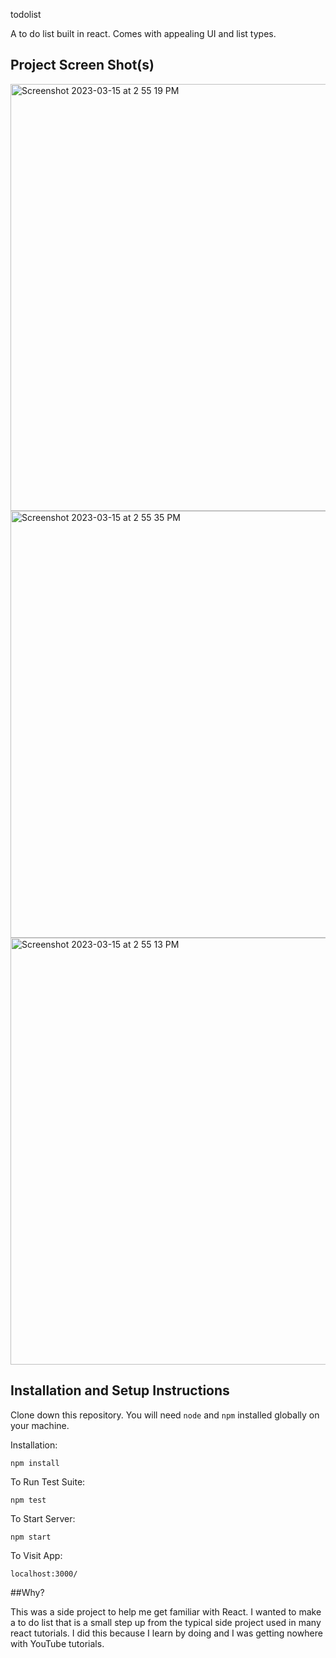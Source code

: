 

todolist

A to do list built in react. Comes with appealing UI and list types.


## Project Screen Shot(s)
<img width="683" alt="Screenshot 2023-03-15 at 2 55 19 PM" src="https://user-images.githubusercontent.com/33107228/225453148-0afa87f2-08ab-4a3e-b074-08d8f9663142.png">

<img width="683" alt="Screenshot 2023-03-15 at 2 55 35 PM" src="https://user-images.githubusercontent.com/33107228/225453167-3a0a3cbb-ebb7-4aef-959f-b837b6c097c5.png">

<img width="683" alt="Screenshot 2023-03-15 at 2 55 13 PM" src="https://user-images.githubusercontent.com/33107228/225453300-eb087843-1d98-4e57-93f0-1d1deb8df773.png">

## Installation and Setup Instructions

Clone down this repository. You will need `node` and `npm` installed globally on your machine.  

Installation:

`npm install`  

To Run Test Suite:  

`npm test`  

To Start Server:

`npm start`  

To Visit App:

`localhost:3000/`  

##Why?

This was a side project to help me get familiar with React. I wanted to make a to do list that is a small step up from the typical side project used in many react tutorials. I did this because I learn by doing and I was getting nowhere with YouTube tutorials.
